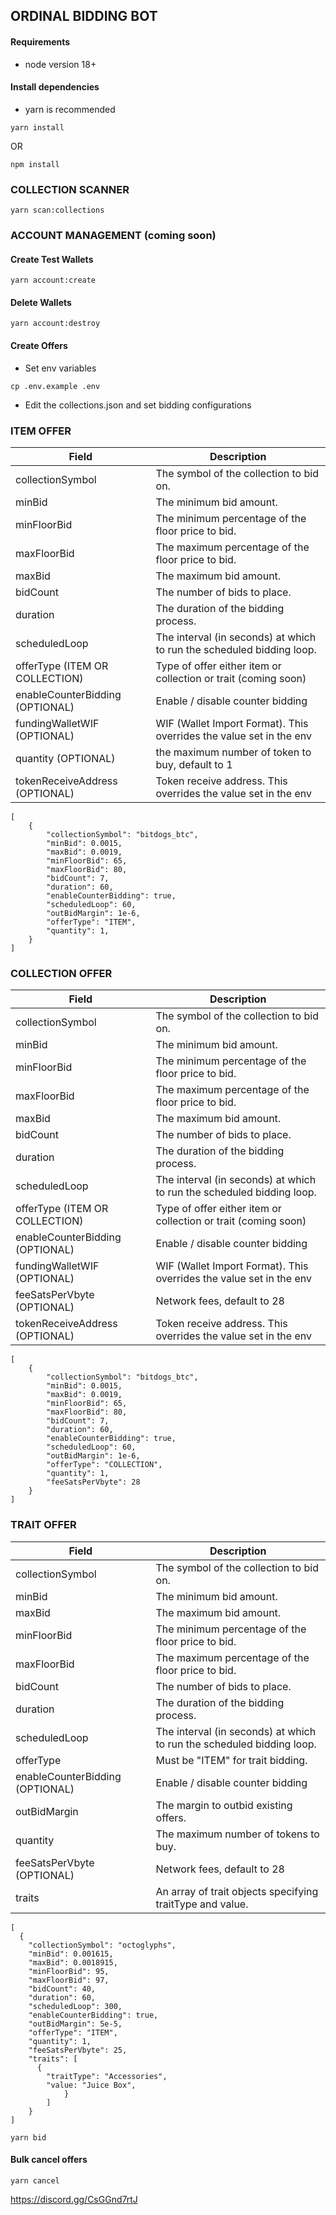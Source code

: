 ## ORDINAL BIDDING BOT

#### Requirements

- node version 18+

#### Install dependencies

- yarn is recommended

`yarn install`

OR

`npm install`

### COLLECTION SCANNER

`yarn scan:collections`

### ACCOUNT MANAGEMENT (coming soon)

#### Create Test Wallets

`yarn account:create`

#### Delete Wallets

`yarn account:destroy`

#### Create Offers

- Set env variables

`cp .env.example .env`

- Edit the collections.json and set bidding configurations

### ITEM OFFER

| Field                           | Description                                                           |
| ------------------------------- | --------------------------------------------------------------------- |
| collectionSymbol                | The symbol of the collection to bid on.                               |
| minBid                          | The minimum bid amount.                                               |
| minFloorBid                     | The minimum percentage of the floor price to bid.                     |
| maxFloorBid                     | The maximum percentage of the floor price to bid.                     |
| maxBid                          | The maximum bid amount.                                               |
| bidCount                        | The number of bids to place.                                          |
| duration                        | The duration of the bidding process.                                  |
| scheduledLoop                   | The interval (in seconds) at which to run the scheduled bidding loop. |
| offerType (ITEM OR COLLECTION)  | Type of offer either item or collection or trait (coming soon)        |
| enableCounterBidding (OPTIONAL) | Enable / disable counter bidding                                      |
| fundingWalletWIF (OPTIONAL)     | WIF (Wallet Import Format). This overrides the value set in the env   |
| quantity (OPTIONAL)             | the maximum number of token to buy, default to 1                      |
| tokenReceiveAddress (OPTIONAL)  | Token receive address. This overrides the value set in the env        |

```
[
  	{
		"collectionSymbol": "bitdogs_btc",
		"minBid": 0.0015,
		"maxBid": 0.0019,
		"minFloorBid": 65,
		"maxFloorBid": 80,
		"bidCount": 7,
		"duration": 60,
		"enableCounterBidding": true,
		"scheduledLoop": 60,
		"outBidMargin": 1e-6,
		"offerType": "ITEM",
		"quantity": 1,
	}
]
```

### COLLECTION OFFER

| Field                           | Description                                                           |
| ------------------------------- | --------------------------------------------------------------------- |
| collectionSymbol                | The symbol of the collection to bid on.                               |
| minBid                          | The minimum bid amount.                                               |
| minFloorBid                     | The minimum percentage of the floor price to bid.                     |
| maxFloorBid                     | The maximum percentage of the floor price to bid.                     |
| maxBid                          | The maximum bid amount.                                               |
| bidCount                        | The number of bids to place.                                          |
| duration                        | The duration of the bidding process.                                  |
| scheduledLoop                   | The interval (in seconds) at which to run the scheduled bidding loop. |
| offerType (ITEM OR COLLECTION)  | Type of offer either item or collection or trait (coming soon)        |
| enableCounterBidding (OPTIONAL) | Enable / disable counter bidding                                      |
| fundingWalletWIF (OPTIONAL)     | WIF (Wallet Import Format). This overrides the value set in the env   |
| feeSatsPerVbyte (OPTIONAL)      | Network fees, default to 28                                           |
| tokenReceiveAddress (OPTIONAL)  | Token receive address. This overrides the value set in the env        |

```
[
  	{
		"collectionSymbol": "bitdogs_btc",
		"minBid": 0.0015,
		"maxBid": 0.0019,
		"minFloorBid": 65,
		"maxFloorBid": 80,
		"bidCount": 7,
		"duration": 60,
		"enableCounterBidding": true,
		"scheduledLoop": 60,
		"outBidMargin": 1e-6,
		"offerType": "COLLECTION",
		"quantity": 1,
		"feeSatsPerVbyte": 28
	}
]
```

### TRAIT OFFER

| Field                           | Description                                                           |
| ------------------------------- | --------------------------------------------------------------------- |
| collectionSymbol                | The symbol of the collection to bid on.                               |
| minBid                          | The minimum bid amount.                                               |
| maxBid                          | The maximum bid amount.                                               |
| minFloorBid                     | The minimum percentage of the floor price to bid.                     |
| maxFloorBid                     | The maximum percentage of the floor price to bid.                     |
| bidCount                        | The number of bids to place.                                          |
| duration                        | The duration of the bidding process.                                  |
| scheduledLoop                   | The interval (in seconds) at which to run the scheduled bidding loop. |
| offerType                       | Must be "ITEM" for trait bidding.                                     |
| enableCounterBidding (OPTIONAL) | Enable / disable counter bidding                                      |
| outBidMargin                    | The margin to outbid existing offers.                                 |
| quantity                        | The maximum number of tokens to buy.                                  |
| feeSatsPerVbyte (OPTIONAL)      | Network fees, default to 28                                           |
| traits                          | An array of trait objects specifying traitType and value.             |

```
[
  {
    "collectionSymbol": "octoglyphs",
    "minBid": 0.001615,
    "maxBid": 0.0018915,
    "minFloorBid": 95,
    "maxFloorBid": 97,
    "bidCount": 40,
    "duration": 60,
    "scheduledLoop": 300,
    "enableCounterBidding": true,
    "outBidMargin": 5e-5,
    "offerType": "ITEM",
    "quantity": 1,
    "feeSatsPerVbyte": 25,
    "traits": [
      {
        "traitType": "Accessories",
        "value: "Juice Box",
			}
		]
	}
]
```

`yarn bid`

#### Bulk cancel offers

`yarn cancel`



https://discord.gg/CsGGnd7rtJ
